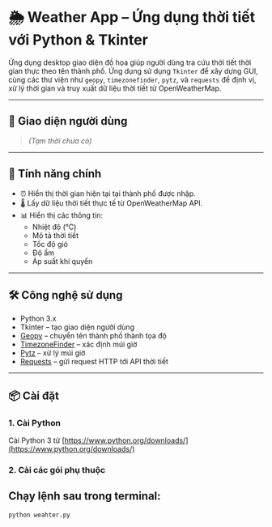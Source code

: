 # 🌦 Weather App – Ứng dụng thời tiết với Python & Tkinter

Ứng dụng desktop giao diện đồ họa giúp người dùng tra cứu thời tiết thời gian thực theo tên thành phố. Ứng dụng sử dụng `Tkinter` để xây dựng GUI, cùng các thư viện như `geopy`, `timezonefinder`, `pytz`, và `requests` để định vị, xử lý thời gian và truy xuất dữ liệu thời tiết từ OpenWeatherMap.

---

## 📸 Giao diện người dùng
> *(Tạm thời chưa có)*

---

## 🚀 Tính năng chính

- ⏰ Hiển thị thời gian hiện tại tại thành phố được nhập.
- 🌡️ Lấy dữ liệu thời tiết thực tế từ OpenWeatherMap API.
- 📊 Hiển thị các thông tin:
  - Nhiệt độ (°C)
  - Mô tả thời tiết
  - Tốc độ gió
  - Độ ẩm
  - Áp suất khí quyển

---

## 🛠 Công nghệ sử dụng

- Python 3.x
- Tkinter – tạo giao diện người dùng
- [Geopy](https://pypi.org/project/geopy/) – chuyển tên thành phố thành tọa độ
- [TimezoneFinder](https://pypi.org/project/timezonefinder/) – xác định múi giờ
- [Pytz](https://pypi.org/project/pytz/) – xử lý múi giờ
- [Requests](https://pypi.org/project/requests/) – gửi request HTTP tới API thời tiết

---

## 📦 Cài đặt

### 1. Cài Python
Cài Python 3 từ [https://www.python.org/downloads/](https://www.python.org/downloads/)

### 2. Cài các gói phụ thuộc

## Chạy lệnh sau trong terminal: 

```bash
python weahter.py 
